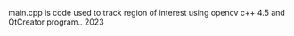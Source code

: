 main.cpp is code used to track region of interest using 
opencv c++ 4.5 and QtCreator program.. 2023
